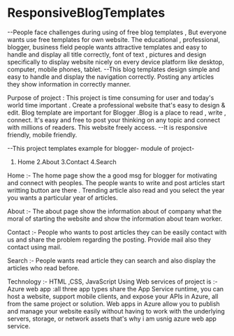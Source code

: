 # ResponsiveBlogTemplates
--People face challenges during using of free blog templates , But everyone wants use free templates for own website.
The educational , professional, blogger, business field people wants attractive templates and easy to handle and display all title correctly, font of text , pictures and design specifically to display website nicely on every device platform like desktop, computer, mobile phones, tablet. 
--This blog templates design simple and easy to handle and display the navigation correctly. Posting any articles they show information in correctly manner. 

Purpose of project : This project is time consuming for user and today's world time important . Create a professional website that's easy to design & edit. Blog template are important for Blogger .Blog is a place to read , write , connect. It's easy and free to post your thinking on any topic and connect with millions of readers. This website freely access.
--It is responsive friendly, mobile friendly.

--This project templates example for blogger-
module of project-
1. Home
2.About
3.Contact
4.Search

Home :- The home page show the a good msg for blogger for motivating and connect with peoples. The people wants to write and post articles start writting button are there . Trending article also read and you select the year you wants a particular year of articles.

About :- The about page show the information about of company what the moral of starting the website and show the information about team worker.

Contact :- People who wants to post articles they can be easily contact with us and share the problem regarding the posting. Provide mail also they contact using mail.

Search :- People wants read article they can search and also display the articles who read before.



Technology :- HTML ,CSS, JavaScript
Using Web services of project is :-
  Azure web app :all three app types share the App Service runtime, you can host a website, support mobile clients, and expose your APIs in Azure, all from the same project or solution. Web apps in Azure allow you to publish and manage your website easily without having to work with the underlying servers, storage, or network assets that's why i am usnig azure web app service.
